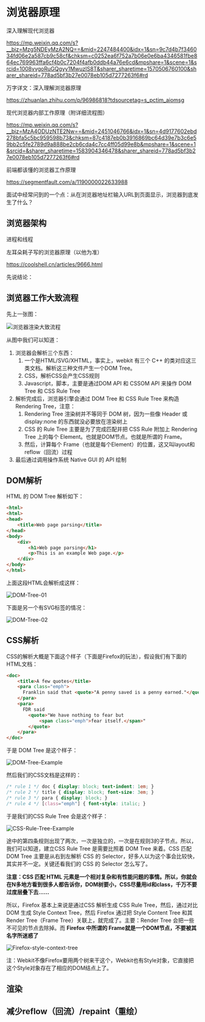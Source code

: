 # 浏览器原理



深入理解现代浏览器

https://mp.weixin.qq.com/s?__biz=Mzg5NDEyMzA2NQ==&mid=2247484400&idx=1&sn=9c7d4b7f346034fd06e2a587cb9c58cf&chksm=c0252ea6f752a7b06e0e6ba4346581fbe864ec769963ffa6cf4b0c7204f4afb0ddb44a76e6cd&mpshare=1&scene=1&srcid=1008vvgoRuGQgyy1MwuzlS8T&sharer_sharetime=1570506760100&sharer_shareid=778ad5bf3b27e0078eb105d7277263f6#rd



万字详文：深入理解浏览器原理

https://zhuanlan.zhihu.com/p/96986818?tdsourcetag=s_pctim_aiomsg



现代浏览器内部工作原理（附详细流程图）

https://mp.weixin.qq.com/s?__biz=MzA4ODUzNTE2Nw==&mid=2451046766&idx=1&sn=4d9177602ebd278bfa5c5bc959598b73&chksm=87c4187eb0b3916869bc64d39e7b3c6e59bb2c5fe2789d9a888be2cb6cda4c7cc4ff05d99e8b&mpshare=1&scene=1&srcid=&sharer_sharetime=1583904346478&sharer_shareid=778ad5bf3b27e0078eb105d7277263f6#rd



前端都该懂的浏览器工作原理

https://segmentfault.com/a/1190000022633988

面试中经常问到的一个点：从在浏览器地址栏输入URL到页面显示，浏览器到底发生了什么？



## 浏览器架构

进程和线程







左耳朵耗子写的浏览器原理（以他为准）

https://coolshell.cn/articles/9666.html



先说结论：





## 浏览器工作大致流程

先上一张图：

![浏览器渲染大致流程](D:\code\project\elaine\fe\docs\.vuepress\public\images\Browser\浏览器渲染大致流程.jpg)

从图中我们可以知道：

1. 浏览器会解析三个东西：
   1. 一个是HTML/SVG/XHTML，事实上，webkit 有三个 C++ 的类对应这三类文档。解析这三种文件产生一个DOM Tree。
   2. CSS，解析CSS会产生CSS规则
   3. Javascript，脚本，主要是通过DOM API 和 CSSOM API 来操作 DOM Tree 和 CSS Rule Tree
2. 解析完成后，浏览器引擎会通过 DOM Tree 和 CSS Rule Tree 来构造 Rendering Tree，注意：
   1. Rendering Tree 渲染树并不等同于 DOM 树，因为一些像 Header 或 display:none 的东西就没必要放在渲染树上
   2. CSS 的 Rule Tree 主要是为了完成匹配并把 CSS Rule 附加上 Rendering Tree 上的每个 Element。也就是DOM节点。也就是所谓的 Frame。
   3. 然后，计算每个 Frame（也就是每个Element）的位置，这又叫layout和reflow（回流）过程
3. 最后通过调用操作系统 Native GUI 的 API 绘制

## DOM解析

HTML 的 DOM Tree 解析如下：

```html
<html>
<html>
<head>
    <title>Web page parsing</title>
</head>
<body>
    <div>
        <h1>Web page parsing</h1>
        <p>This is an example Web page.</p>
    </div>
</body>
</html>
```

上面这段HTML会解析成这样：

![DOM-Tree-01](D:\code\project\elaine\fe\docs\.vuepress\public\images\Browser\DOM-Tree-01.jpg)

下面是另一个有SVG标签的情况：

![DOM-Tree-02](D:\code\project\elaine\fe\docs\.vuepress\public\images\Browser\DOM-Tree-02.jpg)

## CSS解析

CSS的解析大概是下面这个样子（下面是Firefox的玩法），假设我们有下面的HTML文档：

```html
<doc>
    <title>A few quotes</title>
    <para class="emph">
      Franklin said that <quote>"A penny saved is a penny earned."</quote>
    </para>
    <para>
      FDR said
        <quote>"We have nothing to fear but 
        	<span class="emph">fear itself.</span>"
        </quote>
    </para>
</doc>
```

于是 DOM Tree 是这个样子：

![DOM-Tree-Example](D:\code\project\elaine\fe\docs\.vuepress\public\images\Browser\DOM-Tree-Example.jpg)

然后我们的CSS文档是这样的：

```css
/* rule 1 */ doc { display: block; text-indent: 1em; }
/* rule 2 */ title { display: block; font-size: 3em; }
/* rule 3 */ para { display: block; }
/* rule 4 */ [class="emph"] { font-style: italic; }
```

于是我们的CSS Rule Tree 会是这个样子：

![CSS-Rule-Tree-Example](D:\code\project\elaine\fe\docs\.vuepress\public\images\Browser\CSS-Rule-Tree-Example.jpg)

途中的第四条规则出现了两次，一次是独立的，一次是在规则3的子节点。所以，我们可以知道，建立CSS Rule Tree 是需要比照着 DOM Tree 来着。CSS 匹配 DOM Tree 主要是从右到左解析 CSS 的 Selector，好多人以为这个事会比较快，其实并不一定。关键还看我们的 CSS 的 Selector 怎么写了。

**注意：CSS 匹配 HTML 元素是一个相对复杂和有性能问题的事情。所以，你就会在N多地方看到很多人都告诉你，DOM树要小，CSS尽量用id和class，千万不要过度层叠下去......**

所以，Firefox 基本上来说是通过CSS 解析生成 CSS Rule Tree，然后，通过对比 DOM 生成 Style Context Tree，然后 Firefox 通过把 Style Content Tree 和其 Render Tree（Frame Tree）关联上，就完成了。主要：Render Tree 会把一些不可见的节点去除掉。而 **Firefox 中所谓的 Frame就是一个DOM节点，不要被其名字所迷惑了**

![Firefox-style-context-tree](D:\code\project\elaine\fe\docs\.vuepress\public\images\Browser\Firefox-style-context-tree.png)

注：Webkit不像Firefox要用两个树来干这个，Webkit也有Style对象，它直接把这个Style对象存在了相应的DOM结点上了。

## 渲染



## 减少reflow（回流）/repaint（重绘）